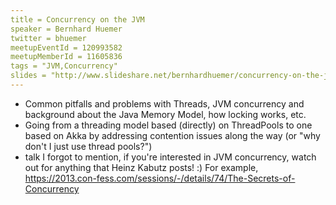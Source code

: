 ```yaml
---
title = Concurrency on the JVM
speaker = Bernhard Huemer
twitter = bhuemer
meetupEventId = 120993582
meetupMemberId = 11605836
tags = "JVM,Concurrency"
slides = "http://www.slideshare.net/bernhardhuemer/concurrency-on-the-jvm-24552277"
---
```

* Common pitfalls and problems with Threads, JVM concurrency and background about the Java Memory Model, how locking works, etc. 
* Going from a threading model based (directly) on ThreadPools to one based on Akka by addressing contention issues along the way (or "why don't I just use thread pools?")
* talk I forgot to mention, if you're interested in JVM concurrency, watch out for anything that Heinz Kabutz posts! :) For example, <https://2013.con-fess.com/sessions/-/details/74/The-Secrets-of-Concurrency>
